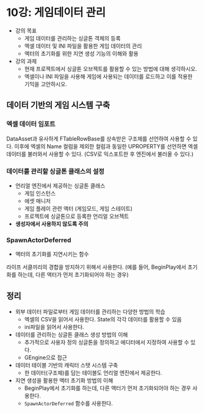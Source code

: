 # 10강: 게임데이터 관리

- 강의 목표
  - 게임 데이터를 관리하는 싱글톤 객체의 등록
  - 엑셀 데이터 및 INI 파일을 활용한 게임 데이터의 관리
  - 액터의 초기화를 위한 지연 생성 기능의 이해와 활용
- 강의 과제
  - 현재 프로젝트에서 싱글톤 오브젝트를 활용할 수 있는 방법에 대해 생각하시오.
  - 엑셀이나 INI 파일을 사용해 게임에 사용되는 데이터를 로드하고 이를 적용한 기믹을 고안하시오.

## 데이터 기반의 게임 시스템 구축

### 엑셀 데이터 임포트

DataAsset과 유사하게 FTableRowBase를 상속받은 구조체를 선언하여 사용할 수 있다. 이후에 엑셀의 Name 컬럼을 제외한 컬럼과 동일한 UPROPERTY를 선언하면 엑셀 데이터를 불러와서 사용할 수 있다. (CSV로 익스포트한 후 엔진에서 불러올 수 있다.)

### 데이터를 관리할 싱글톤 클래스의 설정

- 언리얼 엔진에서 제공하는 싱글톤 클래스
  - 게임 인스턴스
  - 에셋 매니저
  - 게임 플레이 관련 액터 (게임모드, 게임 스테이트)
  - 프로젝트에 싱글톤으로 등록한 언리얼 오브젝트
- **생성자에서 사용하지 않도록 주의**

### SpawnActorDeferred

- 액터의 초기화를 지연시키는 함수

라이프 서클끼리의 경합을 방지하기 위해서 사용한다. (예를 들어, BeginPlay에서 초기화를 하는데, 다른 액터가 먼저 초기화되어야 하는 경우)

## 정리

- 외부 데이터 파일로부터 게임 데이터를 관리하는 다양한 방법의 학습
  - 엑셀의 CSV을 읽어서 사용한다. State의 각각 데이터를 활용할 수 있음
  - ini파일을 읽어서 사용한다.
- 데이터를 관리하는 싱글톤 클래스 생성 방법의 이해
  - 추가적으로 사용자 정의 싱글톤을 정의하고 에디터에서 지정하여 사용할 수 있다.
  - GEngine으로 접근
- 데이터 테이블 기반의 캐릭터 스탯 시스템 구축
  - 한 데이터(구조체)를 담는 테이블도 언리얼 엔진에서 제공한다.
- 지연 생성을 활용한 액터 초기화 방법의 이해
  - BeginPlay에서 초기화를 하는데, 다른 액터가 먼저 초기화되어야 하는 경우 사용한다.
  - `SpawnActorDeferred` 함수를 사용한다.